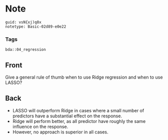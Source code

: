 # Note
```
guid: vsN{xj)q8x
notetype: Basic-02d89-e0e22
```

### Tags
```
bda::04_regression
```

## Front
Give a general rule of thumb when to use Ridge regression and when to use LASSO?

## Back
<ul>
  <li>LASSO will outperform Ridge in cases where a small number of
  predictors have a substantial effect on the response.
  <li>Ridge will perform better, as all predictor have roughly the
  same influence on the response.
  <li>However, no approach is superior in all cases.
</ul>
